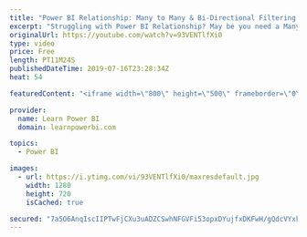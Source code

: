 ```yaml
---
title: "Power BI Relationship: Many to Many & Bi-Directional Filtering #Q&A"
excerpt: "Struggling with Power BI Relationship? May be you need a Many to Many relationship or Bi-Directional filtering.  Watch the solution and 👉 Download the file at https://web.learnpowerbi.com/download/ 👉 Watch Power BI Beginner Tutorial: https://youtu.be/AGrl-H87pRU  This Power BI Example has  Content"
originalUrl: https://youtube.com/watch?v=93VENTlfXi0
type: video
price: Free
length: PT11M24S
publishedDateTime: 2019-07-16T23:28:34Z
heat: 54

featuredContent: "<iframe width=\"800\" height=\"500\" frameborder=\"0\" src=\"https://www.youtube.com/embed/93VENTlfXi0\" allow=\"accelerometer; autoplay; encrypted-media; gyroscope; picture-in-picture\" allowfullscreen></iframe>"

provider:
  name: Learn Power BI
  domain: learnpowerbi.com

topics:
  - Power BI

images:
  - url: https://i.ytimg.com/vi/93VENTlfXi0/maxresdefault.jpg
    width: 1280
    height: 720
    isCached: true

secured: "7a5O6AnqIscIIPTwFjCXu3uADZCSwhNFGVFi53opxDYujfxDKFwH/gQdcVYxkoXKe9aaWh+tF3BCrG6m+O9Yh7vpt8LI2qkpA3TcNyk0sx7xHInTVDRX4Uro8gHJU5ci+csdU2Iiei5dVG10MaSHYmbZEwa/OxhpgeGUL7XUywv+k15zdZWjp0GRQZY9x9WPArWLAePsPObxKtz7ooheauz0PFX45rz8DHDnqRdIM8hjJ2k7M1umz00SK1pZc4qdxKJ14DnVG+JQYyBAF+YN6VtjlnZfnkZ2AIsByxmqd8MjiNr9zRq6Pf0/A88ee1mAA1Bd+y3wg5ZU8qJMUCAdGLd5WShrMzJLaVMUtQQMMb31JwLcZ6y6czLsjGTPHX3GW7ZVfpNx/XWhHZApz81vreTurz+97DVgQ97aUEwarSY=;di0tkFDVPTNIp44YUBv4fg=="
---
```


